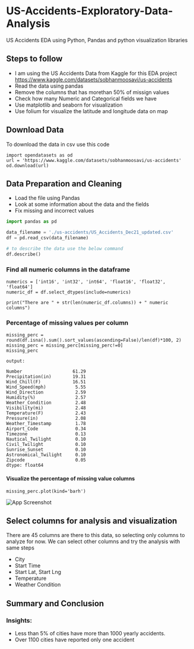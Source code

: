 
# US-Accidents-Exploratory-Data-Analysis

US Accidents EDA using Python, Pandas and python visualization libraries





## Steps to follow

- I am using the US Accidents Data from Kaggle for this EDA project https://www.kaggle.com/datasets/sobhanmoosavi/us-accidents
- Read the data using pandas
- Remove the columns that has morethan 50% of missign values
- Check how many Numeric and Categorical fields we have
- Use matplotlib and seaborn for visualization
- Use folium for visualize the latitude and longitude data on map



## Download Data

To download the data in csv use this code

```
import opendatasets as od
url = 'https://www.kaggle.com/datasets/sobhanmoosavi/us-accidents'
od.download(url)
```

## Data Preparation and Cleaning
- Load the file using Pandas
- Look at some information about the data and the fields
- Fix missing and incorrect values

```python
import pandas as pd

data_filename = './us-accidents/US_Accidents_Dec21_updated.csv'
df = pd.read_csv(data_filename)

# to describe the data use the below command
df.describe()
```

### Find all numeric columns in the dataframe
```
numerics = ['int16', 'int32', 'int64', 'float16', 'float32', 'float64']
numeric_df = df.select_dtypes(include=numerics)

print("There are " + str(len(numeric_df.columns)) + " numeric columns")
```

### Percentage of missing values per column
```
missing_perc = round(df.isna().sum().sort_values(ascending=False)/len(df)*100, 2)
missing_perc = missing_perc[missing_perc!=0]
missing_perc
```
```
output:

Number                   61.29
Precipitation(in)        19.31
Wind_Chill(F)            16.51
Wind_Speed(mph)           5.55
Wind_Direction            2.59
Humidity(%)               2.57
Weather_Condition         2.48
Visibility(mi)            2.48
Temperature(F)            2.43
Pressure(in)              2.08
Weather_Timestamp         1.78
Airport_Code              0.34
Timezone                  0.13
Nautical_Twilight         0.10
Civil_Twilight            0.10
Sunrise_Sunset            0.10
Astronomical_Twilight     0.10
Zipcode                   0.05
dtype: float64
```

#### Visualize the percentage of missing value columns
```
missing_perc.plot(kind='barh')
```
![App Screenshot](https://drive.google.com/file/d/115vjtsaQEi_qPXAEMxentBcknQM7vCB0)


## Select columns for analysis and visualization
There are 45 columns are there to this data, so selecting only  columns to analyze for now. We can select other columns and try the analysis with same steps
- City
- Start Time
- Start Lat, Start Lng
- Temperature
- Weather Condition

## Summary and Conclusion
### Insights:
- Less than 5% of cities have more than 1000 yearly accidents.
- Over 1100 cities have reported only one accident
